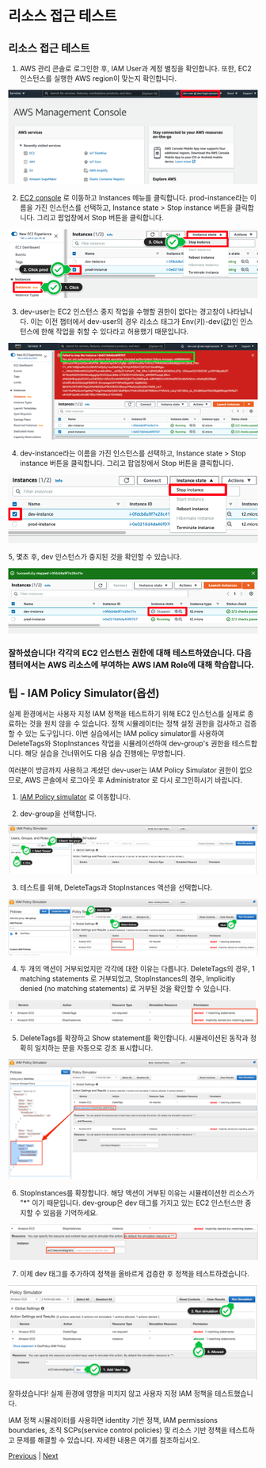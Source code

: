 # 리소스 접근 테스트

## 리소스 접근 테스트

1. AWS 관리 콘솔로 로그인한 후, IAM User과 계정 별칭을 확인합니다. 또한, EC2 인스턴스를 실행한 AWS region이 맞는지 확인합니다.

![](../../images/iam-3-01.png)

2. [EC2 console](https://console.aws.amazon.com/ec2) 로 이동하고 Instances 메뉴를 클릭합니다. prod-instance라는 이름을 가진 인스턴스를 선택하고, Instance state > Stop instance 버튼을 클릭합니다. 그리고 팝업창에서 Stop 버튼을 클릭합니다.

![](../../images/iam-3-02.png)

3. dev-user는 EC2 인스턴스 중지 작업을 수행할 권한이 없다는 경고창이 나타납니다. 이는 이전 챕터에서 dev-user의 경우 리소스 태그가 Env(키)-dev(값)인 인스턴스에 한해 작업을 취할 수 있다라고 허용했기 때문입니다.

![](../../images/iam-3-03.png)

4. dev-instance라는 이름을 가진 인스턴스를 선택하고, Instance state > Stop instance 버튼을 클릭합니다. 그리고 팝업창에서 Stop 버튼을 클릭합니다.

![](../../images/iam-3-04.png)

5, 몇초 후, dev 인스턴스가 중지된 것을 확인할 수 있습니다.

![](../../images/iam-3-05.png)

### 잘하셨습니다! 각각의 EC2 인스턴스 권한에 대해 테스트하였습니다. 다음 챕터에서는 AWS 리소스에 부여하는 AWS IAM Role에 대해 학습합니다.

## 팁 - IAM Policy Simulator(옵션)
실제 환경에서는 사용자 지정 IAM 정책을 테스트하기 위해 EC2 인스턴스를 실제로 종료하는 것을 원치 않을 수 있습니다. 정책 시뮬레이터는 정책 설정 권한을 검사하고 검증할 수 있는 도구입니다. 이번 실습에서는 IAM policy simulator를 사용하여 DeleteTags와 StopInstances 작업을 시뮬레이션하여 dev-group's 권한을 테스트합니다. 해당 실습을 건너뛰어도 다음 실습 진행에는 무방합니다.

여러분이 방금까지 사용하고 계셨던 dev-user는 IAM Policy Simulator 권한이 없으므로, AWS 콘솔에서 로그아웃 후 Administrator 로 다시 로그인하시기 바랍니다.

1. [IAM Policy simulator](https://policysim.aws.amazon.com/) 로 이동합니다.

2. dev-group을 선택합니다.

![](../../images/iam-3-06.png)

3. 테스트를 위해, DeleteTags과 StopInstances 액션을 선택합니다.

![](../../images/iam-3-07.png)

4. 두 개의 액션이 거부되었지만 각각에 대한 이유는 다릅니다. DeleteTags의 경우, 1 matching statements 로 거부되었고, StopInstances의 경우, Implicitly denied (no matching statements) 로 거부된 것을 확인할 수 있습니다.

![](../../images/iam-3-08.png)

5. DeleteTags를 확장하고 Show statement를 확인합니다. 시뮬레이션된 동작과 정확히 일치하는 문을 자동으로 강조 표시합니다.

![](../../images/iam-3-09.png)

6. StopInstances를 확장합니다. 해당 액션이 거부된 이유는 시뮬레이션한 리소스가 "*" 이기 때문입니다. dev-group은 dev 태그를 가지고 있는 EC2 인스턴스만 중지할 수 있음을 기억하세요.

![](../../images/iam-3-10.png)

7. 이제 dev 태그를 추가하여 정책을 올바르게 검증한 후 정책을 테스트하겠습니다.

![](../../images/iam-3-11.png)

잘하셨습니다! 실제 환경에 영향을 미치지 않고 사용자 지정 IAM 정책을 테스트했습니다.

IAM 정책 시뮬레이터를 사용하면 identity 기반 정책, IAM permissions boundaries, 조직 SCPs(service control policies) 및 리소스 기반 정책을 테스트하고 문제를 해결할 수 있습니다. 자세한 내용은 여기를 참조하십시오. 

[Previous](./2-iam.md) | [Next](./4-iam.md)